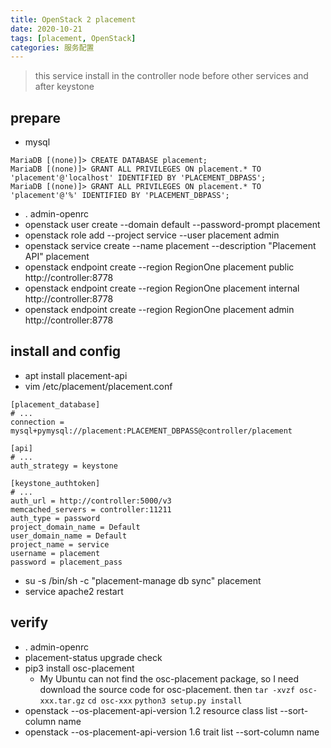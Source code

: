 ```yaml
---
title: OpenStack 2 placement
date: 2020-10-21
tags: [placement, OpenStack]
categories: 服务配置
---
```


> this service install in the controller node before other services and after keystone

## prepare
- mysql
```shell
MariaDB [(none)]> CREATE DATABASE placement;
MariaDB [(none)]> GRANT ALL PRIVILEGES ON placement.* TO 'placement'@'localhost' IDENTIFIED BY 'PLACEMENT_DBPASS';
MariaDB [(none)]> GRANT ALL PRIVILEGES ON placement.* TO 'placement'@'%' IDENTIFIED BY 'PLACEMENT_DBPASS';
```
- . admin-openrc
- openstack user create --domain default --password-prompt placement
- openstack role add --project service --user placement admin
- openstack service create --name placement --description "Placement API" placement
- openstack endpoint create --region RegionOne placement public http://controller:8778
- openstack endpoint create --region RegionOne placement internal http://controller:8778
- openstack endpoint create --region RegionOne placement admin http://controller:8778

## install and config
- apt install placement-api
- vim /etc/placement/placement.conf
```shell
[placement_database]
# ...
connection = mysql+pymysql://placement:PLACEMENT_DBPASS@controller/placement

[api]
# ...
auth_strategy = keystone

[keystone_authtoken]
# ...
auth_url = http://controller:5000/v3
memcached_servers = controller:11211
auth_type = password
project_domain_name = Default
user_domain_name = Default
project_name = service
username = placement
password = placement_pass
```
- su -s /bin/sh -c "placement-manage db sync" placement
- service apache2 restart

## verify
- . admin-openrc
- placement-status upgrade check
- pip3 install osc-placement
	- My Ubuntu can not find the osc-placement package, so I need download the source code for osc-placement. then `tar -xvzf osc-xxx.tar.gz` `cd osc-xxx` `python3 setup.py install`
- openstack --os-placement-api-version 1.2 resource class list --sort-column name
- openstack --os-placement-api-version 1.6 trait list --sort-column name